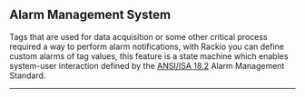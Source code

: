 ## Alarm Management System

Tags that are used for data acquisition or some other critical process required a way to perform alarm notifications, with Rackio you can define custom alarms of tag values, this feature is a state machine which enables system-user interaction defined by the [ANSI/ISA 18.2](https://www.isa.org/standards-and-publications/isa-publications/intech-magazine/white-papers/pas-understanding-and-applying-ansi-isa-18-2-alarm-management-standard/) Alarm Management Standard.

---
